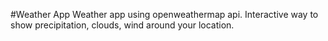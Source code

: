 #Weather App
Weather app using openweathermap api. Interactive way to show precipitation, clouds, wind around your location.
